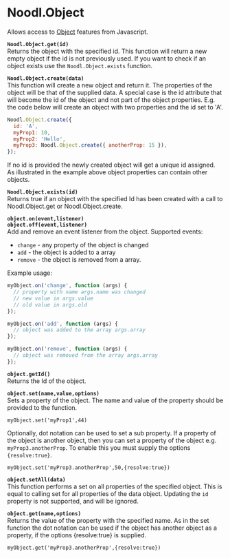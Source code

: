 # Noodl.Object

Allows access to [Object](nodes/data/object/object/) features from Javascript.

**`Noodl.Object.get(id)`**  
Returns the object with the specified id. This function will return a new empty object if the id is
not previously used. If you want to check if an object exists use the `Noodl.Object.exists` function.

**`Noodl.Object.create(data)`**  
This function will create a new object and return it.
The properties of the object will be that of the supplied data. A special case is
the id attribute that will become the id of the object and not part of the object properties.
E.g. the code below will create an object with two properties and the id set to 'A'.

```javascript
Noodl.Object.create({
  id: 'A',
  myProp1: 10,
  myProp2: 'Hello',
  myProp3: Noodl.Object.create({ anotherProp: 15 }),
});
```

If no id is provided the newly created object will get a unique id assigned.
As illustrated in the example above object properties can contain other objects.

**`Noodl.Object.exists(id)`**  
Returns true if an object with the specified Id has been created with a call to Noodl.Object.get or Noodl.Object.create.

**`object.on(event,listener)`**  
**`object.off(event,listener)`**  
Add and remove an event listener from the object.
Supported events:

- `change` - any property of the object is changed
- `add` - the object is added to a array
- `remove` - the object is removed from a array.

Example usage:

```javascript
myObject.on('change', function (args) {
  // property with name args.name was changed
  // new value in args.value
  // old value in args.old
});

myObject.on('add', function (args) {
  // object was added to the array args.array
});

myObject.on('remove', function (args) {
  // object was removed from the array args.array
});
```

**`object.getId()`**  
Returns the Id of the object.

**`object.set(name,value,options)`**  
Sets a property of the object. The name and value of the property should be provided to the function.

`myObject.set('myProp1',44)`

Optionally, dot notation can be used to set a sub property.
If a property of the object is another object, then you can set a property of the object
e.g. `myProp3.anotherProp`. To enable this you must supply the options `{resolve:true}`.

`myObject.set('myProp3.anotherProp',50,{resolve:true})`

**`object.setAll(data)`**  
This function performs a set on all properties of the specified object.
This is equal to calling set for all properties of the data object.
Updating the `id` property is not supported, and will be ignored.

**`object.get(name,options)`**  
Returns the value of the property with the specified name.
As in the set function the dot notation can be used if the object has another object as a property,
if the options {resolve:true} is supplied.

`myObject.get('myProp3.anotherProp',{resolve:true})`

